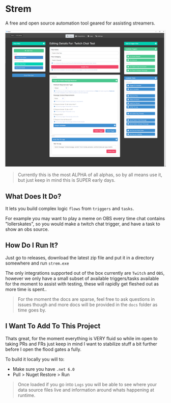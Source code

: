 # Strem
A free and open source automation tool geared for assisting streamers.

![strem image](docs/images/strem.png)

> Currently this is the most ALPHA of all alphas, so by all means use it, but just keep in mind this is SUPER early days.


## What Does It Do?

It lets you build complex logic `flows` from `triggers` and `tasks`.

For example you may want to play a meme on OBS every time chat contains "lollerskates", so you would make a twitch chat trigger, and have a task to show an obs source.

## How Do I Run It?
Just go to releases, download the latest zip file and put it in a directory somewhere and run `strem.exe`

The only integrations supported out of the box currently are `Twitch` and `OBS`, however we only have a small subset of available triggers/tasks available for the moment to assist with testing, these will rapidly get fleshed out as more time is spent..

> For the moment the docs are sparse, feel free to ask questions in issues though and more docs will be provided in the `docs` folder as time goes by.

## I Want To Add To This Project

Thats great, for the moment everything is VERY fluid so while im open to taking PRs and FRs just keep in mind I want to stabilize stuff a bit further before I open the flood gates a fully.

To build it locally you will to:

- Make sure you have `.net 6.0`
- Pull > Nuget Restore > Run

> Once loaded if you go into `Logs` you will be able to see where your data source files live and information around whats happening at runtime.

